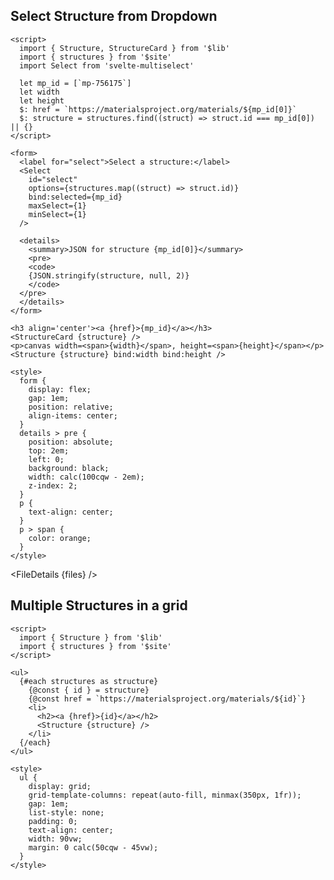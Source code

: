 <script>
  import { FileDetails } from 'svelte-zoo'

  const files = Object.entries(import.meta.glob('$lib/Structure*', { as: 'raw', eager: true })).map(([path, content]) => {
    return { title: path, content }
  })
</script>

## Select Structure from Dropdown

```svelte example stackblitz
<script>
  import { Structure, StructureCard } from '$lib'
  import { structures } from '$site'
  import Select from 'svelte-multiselect'

  let mp_id = [`mp-756175`]
  let width
  let height
  $: href = `https://materialsproject.org/materials/${mp_id[0]}`
  $: structure = structures.find((struct) => struct.id === mp_id[0]) || {}
</script>

<form>
  <label for="select">Select a structure:</label>
  <Select
    id="select"
    options={structures.map((struct) => struct.id)}
    bind:selected={mp_id}
    maxSelect={1}
    minSelect={1}
  />

  <details>
    <summary>JSON for structure {mp_id[0]}</summary>
    <pre>
    <code>
    {JSON.stringify(structure, null, 2)}
    </code>
  </pre>
  </details>
</form>

<h3 align='center'><a {href}>{mp_id}</a></h3>
<StructureCard {structure} />
<p>canvas width=<span>{width}</span>, height=<span>{height}</span></p>
<Structure {structure} bind:width bind:height />

<style>
  form {
    display: flex;
    gap: 1em;
    position: relative;
    align-items: center;
  }
  details > pre {
    position: absolute;
    top: 2em;
    left: 0;
    background: black;
    width: calc(100cqw - 2em);
    z-index: 2;
  }
  p {
    text-align: center;
  }
  p > span {
    color: orange;
  }
</style>
```

<FileDetails {files} />

## Multiple Structures in a grid

```svelte example stackblitz
<script>
  import { Structure } from '$lib'
  import { structures } from '$site'
</script>

<ul>
  {#each structures as structure}
    {@const { id } = structure}
    {@const href = `https://materialsproject.org/materials/${id}`}
    <li>
      <h2><a {href}>{id}</a></h2>
      <Structure {structure} />
    </li>
  {/each}
</ul>

<style>
  ul {
    display: grid;
    grid-template-columns: repeat(auto-fill, minmax(350px, 1fr));
    gap: 1em;
    list-style: none;
    padding: 0;
    text-align: center;
    width: 90vw;
    margin: 0 calc(50cqw - 45vw);
  }
</style>
```
